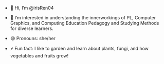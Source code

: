 - 👋 Hi, I’m @irisRen04
- 👀 I’m interested in understanding the innerworkings of PL, Computer Graphics, and Computing Education Pedagogy and Studying Methods for diverse learners.

- 😄 Pronouns: she/her
- ⚡ Fun fact: I like to garden and learn about plants, fungi, and how vegetables and fruits grow!
